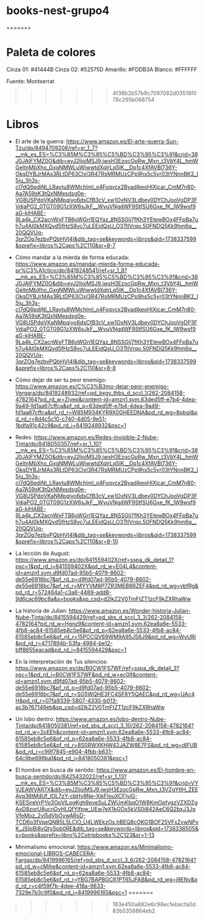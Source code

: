 # books-nest-grupo4

=======
# Paleta de colores

Cinza 01:  #41444B
Cinza 02:  #52575D
Amarillo:  #FDDB3A
Blanco:    #FFFFFF

Fuente: Montserrat
>>>>>>> 4f38b2b57b9c7097082d03518f078c295b068754

# Libros
- El arte de la guerra: https://www.amazon.es/El-arte-guerra-Sun-Tzu/dp/8494709208/ref=sr_1_7?__mk_es_ES=%C3%85M%C3%85%C5%BD%C3%95%C3%91&crid=38J0JAIFYMZ0O&dib=eyJ2IjoiMSJ9.jwsH3EzocGpRw_Mxn_t3VbY4L_hmWGeltnMbXho_GxgNMWLuWiwwtdXqlrLq5IK__Dp1c4XfAVBl736Y-OkgDYBJrMAs3RLtDP63ClxI3R47RsMRMUzCPp9hs5c5yr03tYNnnBK2_I5ju_3h3s-cI7dQ6pdjNI_LRaytu8WMchlml_o4Foqvcx2ByadIkeoHlXjcar_CmM7n80-Aa7A59sK3tQxNMesdsg0e-VG8USPdqVKaNMpqiyo6dsCfB3cV_xw1OxNV3Ldbev0DYChJooVgDP3FVdjaPO2_0TGT09G1zXW6sJkF__WvuVNgdWF9StfSU6Gxe_fK_lW9wsf9aG-kjHABE-9La4k_CX2acnWxFTB6oWGn1EQYaz_8NSSGlj7fKh3YEtewBOx4FFpBa7uh7u4Al0kMXQvd5fHzS8vc7uLEEidQsU_O3TtlVrqo.50FNDQ5Kk9hm6q__20QQVUq-3qrZOq7ezbvPQbHVI4I&dib_tag=se&keywords=libros&qid=1738337599&sprefix=libros%2Caps%2C110&sr=8-7

- Cómo mandar a la mierda de forma educada: https://www.amazon.es/mandar-mierda-forma-educada-pr%C3%A1ctico/dp/8419248541/ref=sr_1_8?__mk_es_ES=%C3%85M%C3%85%C5%BD%C3%95%C3%91&crid=38J0JAIFYMZ0O&dib=eyJ2IjoiMSJ9.jwsH3EzocGpRw_Mxn_t3VbY4L_hmWGeltnMbXho_GxgNMWLuWiwwtdXqlrLq5IK__Dp1c4XfAVBl736Y-OkgDYBJrMAs3RLtDP63ClxI3R47RsMRMUzCPp9hs5c5yr03tYNnnBK2_I5ju_3h3s-cI7dQ6pdjNI_LRaytu8WMchlml_o4Foqvcx2ByadIkeoHlXjcar_CmM7n80-Aa7A59sK3tQxNMesdsg0e-VG8USPdqVKaNMpqiyo6dsCfB3cV_xw1OxNV3Ldbev0DYChJooVgDP3FVdjaPO2_0TGT09G1zXW6sJkF__WvuVNgdWF9StfSU6Gxe_fK_lW9wsf9aG-kjHABE-9La4k_CX2acnWxFTB6oWGn1EQYaz_8NSSGlj7fKh3YEtewBOx4FFpBa7uh7u4Al0kMXQvd5fHzS8vc7uLEEidQsU_O3TtlVrqo.50FNDQ5Kk9hm6q__20QQVUq-3qrZOq7ezbvPQbHVI4I&dib_tag=se&keywords=libros&qid=1738337599&sprefix=libros%2Caps%2C110&sr=8-8

- Cómo dejar de ser tu peor enemigo: https://www.amazon.es/C%C3%B3mo-dejar-peor-enemigo-Vergara/dp/8419248932/ref=pd_bxgy_thbs_d_sccl_1/262-2084158-4782164?pd_rd_w=Ziyep&content-id=amzn1.sym.63ded5ff-e7b4-4dea-9a49-fd1aa67cffca&pf_rd_p=63ded5ff-e7b4-4dea-9a49-fd1aa67cffca&pf_rd_r=W85M934KYR9X0GHEEDNA&pd_rd_wg=8pbgI&pd_rd_r=8d4c5c10-c740-4d05-9e51-1bdfa91c42c9&pd_rd_i=8419248932&psc=1

- Redes: https://www.amazon.es/Redes-Invisible-2-Nube-Tinta/dp/8418050357/ref=sr_1_10?__mk_es_ES=%C3%85M%C3%85%C5%BD%C3%95%C3%91&crid=38J0JAIFYMZ0O&dib=eyJ2IjoiMSJ9.jwsH3EzocGpRw_Mxn_t3VbY4L_hmWGeltnMbXho_GxgNMWLuWiwwtdXqlrLq5IK__Dp1c4XfAVBl736Y-OkgDYBJrMAs3RLtDP63ClxI3R47RsMRMUzCPp9hs5c5yr03tYNnnBK2_I5ju_3h3s-cI7dQ6pdjNI_LRaytu8WMchlml_o4Foqvcx2ByadIkeoHlXjcar_CmM7n80-Aa7A59sK3tQxNMesdsg0e-VG8USPdqVKaNMpqiyo6dsCfB3cV_xw1OxNV3Ldbev0DYChJooVgDP3FVdjaPO2_0TGT09G1zXW6sJkF__WvuVNgdWF9StfSU6Gxe_fK_lW9wsf9aG-kjHABE-9La4k_CX2acnWxFTB6oWGn1EQYaz_8NSSGlj7fKh3YEtewBOx4FFpBa7uh7u4Al0kMXQvd5fHzS8vc7uLEEidQsU_O3TtlVrqo.50FNDQ5Kk9hm6q__20QQVUq-3qrZOq7ezbvPQbHVI4I&dib_tag=se&keywords=libros&qid=1738337599&sprefix=libros%2Caps%2C110&sr=8-10

- La lección de August: https://www.amazon.es/dp/841559402X/ref=sspa_dk_detail_1?psc=1&pd_rd_i=841559402X&pd_rd_w=E04L4&content-id=amzn1.sym.d9fd07ad-95b5-4079-8602-de55e6918bc7&pf_rd_p=d9fd07ad-95b5-4079-8602-de55e6918bc7&pf_rd_r=MYYVM8P7ZR3MEB8RZEF4&pd_rd_wg=ybfRg&pd_rd_r=572464a1-c3a6-4489-add8-9d6cac69bc8a&s=books&sp_csd=d2lkZ2V0TmFtZT1zcF9kZXRhaWw

- La historia de Julian: https://www.amazon.es/Wonder-historia-Julian-Nube-Tinta/dp/8415594429/ref=pd_sbs_d_sccl_3_3/262-2084158-4782164?pd_rd_w=Hgnz9&content-id=amzn1.sym.62ea8a6e-5533-4fb8-ac84-61585eb8c5e6&pf_rd_p=62ea8a6e-5533-4fb8-ac84-61585eb8c5e6&pf_rd_r=15PCCQV69WM9A95JS6J9&pd_rd_wg=WyURl&pd_rd_r=4717894b-53fa-4984-be12-bff8655eacad&pd_rd_i=8415594429&psc=1

- En la interpretación de Tus silencios: https://www.amazon.es/dp/B0CW1FS7WF/ref=sspa_dk_detail_3?psc=1&pd_rd_i=B0CW1FS7WF&pd_rd_w=ec0lf&content-id=amzn1.sym.d9fd07ad-95b5-4079-8602-de55e6918bc7&pf_rd_p=d9fd07ad-95b5-4079-8602-de55e6918bc7&pf_rd_r=SG5WQHE3FC4SF8Y5QAEC&pd_rd_wg=UAc4H&pd_rd_r=07fa9339-5807-4330-b013-ac3b767146eb&sp_csd=d2lkZ2V0TmFtZT1zcF9kZXRhaWw

- Un lobo dentro: https://www.amazon.es/lobo-dentro-Nube-Tinta/dp/8418050381/ref=pd_sbs_d_sccl_3_10/262-2084158-4782164?pd_rd_w=2oEEh&content-id=amzn1.sym.62ea8a6e-5533-4fb8-ac84-61585eb8c5e6&pf_rd_p=62ea8a6e-5533-4fb8-ac84-61585eb8c5e6&pf_rd_r=8S0RWXKHW42JAZW8E7FS&pd_rd_wg=dIFUB&pd_rd_r=c99f7845-e904-4fbb-b631-64c9be698ba1&pd_rd_i=8418050381&psc=1

- El hombre en busca de sentido: https://www.amazon.es/El-hombre-en-busca-sentido/dp/8425432022/ref=sr_1_13?__mk_es_ES=%C3%85M%C3%85%C5%BD%C3%95%C3%91&crid=VYVJEAWVAR7X&dib=eyJ2IjoiMSJ9.jwsH3EzocGpRw_Mxn_t3VZgYtIH_ZEEAyq36tMdUf_IOL7zY-cbHy9Ne-XikFlouXCFIyiG-KSESireVrPYo3OpVlLpqKgh9pveSuLZWUmKbqO1W8KmOpfvgzVZXDZgAxD8zorU8ucnDyHLQfYIfpw_UEw7eX1kGOx5kVS0i842AeC6Q2bxJ3JgVfeMoz_2vl5dVbOvwARsD-TCD6o3fVqeQNB5L5LCiO_U4LWEkzOs.hBEQ8cOKG1BOF25VFxZvwNPvK_JSIpBj8vQtySpb0RE&dib_tag=se&keywords=libros&qid=1738338505&s=books&sprefix=libro%2Cstripbooks%2C123&sr=1-13

- Minimalismo emocional: https://www.amazon.es/Minimalismo-emocional-LIBROS-CABECERA-Fargas/dp/8419996165/ref=pd_sbs_d_sccl_3_6/262-2084158-4782164?pd_rd_w=cMjhe&content-id=amzn1.sym.62ea8a6e-5533-4fb8-ac84-61585eb8c5e6&pf_rd_p=62ea8a6e-5533-4fb8-ac84-61585eb8c5e6&pf_rd_r=YBG7BAPBGC61PT65JFAB&pd_rd_wg=j9ENv&pd_rd_r=c4f59f7b-4dee-418a-9633-7329e7b3c9f0&pd_rd_i=8419996165&psc=1
=======
>>>>>>> 183e450a882e6c98ec1ebacfa0d83b5358864eb2

